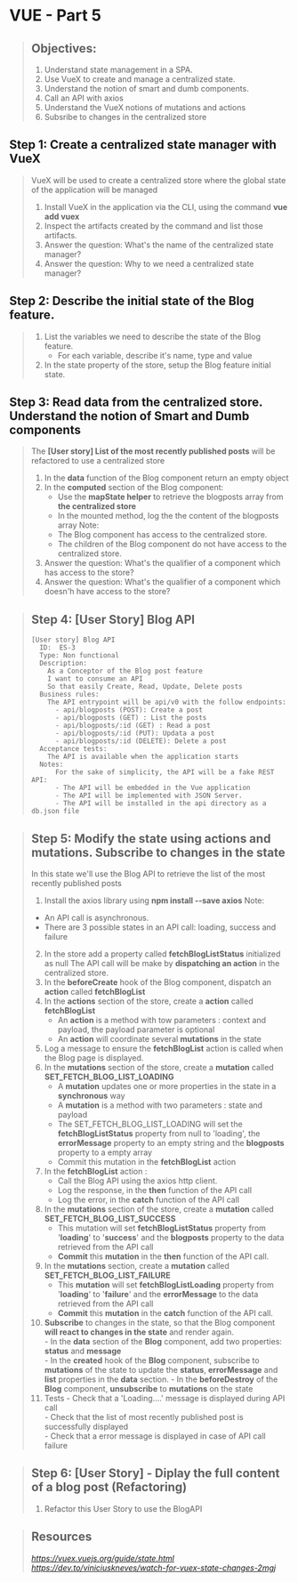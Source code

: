 # VUE - Part 5
> ## Objectives:
> 
> 1. Understand state management in a SPA. 
> 2. Use VueX to create and manage a centralized state.
> 3. Understand the notion of smart and dumb components.
> 4. Call an API with axios
> 5. Understand the VueX notions of mutations and actions
> 6. Subsribe to changes in the centralized store

## Step 1: Create a centralized state manager with VueX
>  VueX will be used to create a centralized store where the global state of the application will be managed
>  1. Install VueX in the application via the CLI, using the command **vue add vuex**
>  2. Inspect the artifacts created by the command and list those artifacts.
>  3. Answer the question: What's the name of the centralized state manager?
>  4. Answer the question: Why to we need a centralized state manager?

## Step 2: Describe the initial state of the Blog feature.
>  1. List the variables we need to describe the state of the Blog feature.
>     - For each variable, describe it's name, type and value
>  2. In the state property of the store, setup the Blog feature initial state.

## Step 3: Read data from the centralized store. Understand the notion of Smart and Dumb components
>  The **[User story] List of the most recently published posts** will be refactored to use a centralized store
>  1. In the **data** function of the Blog component return an empty object
>  2. In the **computed** section of the Blog component:
>     - Use the **mapState helper** to retrieve the blogposts array from **the centralized store**
>     - In the mounted method, log the the content of the blogposts array
>  Note: 
>     - The Blog component has access to the centralized store. 
>     - The children of the Blog component do not have access to the centralized store. 
>  3. Answer the question: What's the qualifier of a component which has access to the store?
>  4. Answer the question: What's the qualifier of a component which doesn'h have access to the store?

> ## Step 4: [User Story] Blog API
>     [User story] Blog API
>       ID:  ES-3 
>       Type: Non functional     
>       Description:      
>         As a Conceptor of the Blog post feature 
>         I want to consume an API
>         So that easily Create, Read, Update, Delete posts
>       Business rules:
>         The API entrypoint will be api/v0 with the follow endpoints:
>           - api/blogposts (POST): Create a post
>           - api/blogposts (GET) : List the posts
>           - api/blogposts/:id (GET) : Read a post
>           - api/blogposts/:id (PUT): Updata a post
>           - api/blogposts/:id (DELETE): Delete a post
>       Acceptance tests:  
>         The API is available when the application starts
>       Notes:
>           For the sake of simplicity, the API will be a fake REST API:
>           - The API will be embedded in the Vue application
>           - The API will be implemented with JSON Server.
>           - The API will be installed in the api directory as a db.json file

> ## Step 5: Modify the state using actions and mutations. Subscribe to changes in the state
> In this state we'll use the Blog API to retrieve the list of the most recently published posts
> 1. Install the axios library using **npm install --save axios**
> Note: 
>   - An API call is asynchronous. 
>   - There are 3 possible states in an API call: loading, success and failure
>  2. In the store add a property called **fetchBlogListStatus** initialized as null
>  The API call will be make by **dispatching an action** in the centralized store.
>  3. In the **beforeCreate** hook of the Blog component, dispatch an **action** called **fetchBlogList**
>  4. In the **actions** section of the store, create a **action** called **fetchBlogList**
>     - An **action** is a method with tow parameters : context and payload, the payload parameter is optional
>     - An **action** will coordinate several **mutations** in the state
>  5. Log a message to ensure the **fetchBlogList** action is called when the Blog page is displayed.
>  6. In the **mutations** section of the store, create a **mutation** called **SET_FETCH_BLOG_LIST_LOADING**
>     - A **mutation** updates one or more properties in the state in a **synchronous** way
>     - A **mutation** is a method with two parameters : state and payload
>     - The SET_FETCH_BLOG_LIST_LOADING will set the **fetchBlogListStatus** property from null to 'loading', the **errorMessage** property  to an empty string and the **blogposts** property to a empty array
>     - Commit this mutation in the **fetchBlogList** action
>  7. In the **fetchBlogList** action :
>     - Call the Blog API using the axios http client. 
>     - Log the response, in the **then** function of the API call
>     - Log the error, in the **catch** function of the API call
>  8. In the **mutations** section of the store, create a **mutation** called **SET_FETCH_BLOG_LIST_SUCCESS**
>     - This mutation will set **fetchBlogListStatus** property from '**loading**' to '**success**' and the **blogposts** property to the data retrieved from the API call
>     - **Commit** this **mutation** in the **then** function of the API call.
>  9. In the **mutations** section, create a **mutation** called **SET_FETCH_BLOG_LIST_FAILURE**
>     - This **mutation** will set **fetchBlogListLoading** property from '**loading**' to '**failure**' and the **errorMessage** to the data retrieved from the API call
>     - **Commit** this **mutation** in the **catch** function of the API call.
>  10. **Subscribe** to changes in the state, so that the Blog component **will react to changes in the state** and render again.  
>     - In the **data** section of the **Blog** component, add two properties: **status** and **message**  
>     - In the **created** hook of the **Blog** component, subscribe to **mutations** of the state to update the **status**, **errorMessage** and **list** properties in the **data** section. 
>     - In the **beforeDestroy** of the **Blog** component, **unsubscribe** to **mutations** on the state
>  11. Tests
>     - Check that a 'Loading....' message is displayed during API call  
>     - Check that the list of most recently published post is successfully displayed  
>     - Check that a error message is displayed in case of API call failure  

> ## Step 6: [User Story] - Diplay the full content of a blog post (Refactoring)
> 1. Refactor this User Story to use the BlogAPI

> ## Resources
> *https://vuex.vuejs.org/guide/state.html*
> *https://dev.to/viniciuskneves/watch-for-vuex-state-changes-2mgj*

